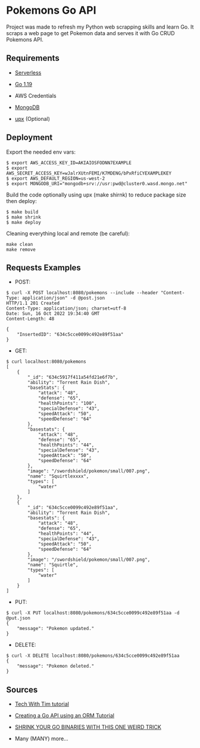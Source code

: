 # Pokemons Go API 

Project was made to refresh my Python web scrapping skills and learn Go. It scraps a web page to get Pokemon data and serves it with Go CRUD Pokemons API.

## Requirements

- [Serverless](https://www.serverless.com/framework/docs/install-standalone)

- [Go 1.19](https://go.dev/dl/)

- AWS Credentials

- [MongoDB](https://www.mongodb.com/es/cloud)

- [upx](https://github.com/upx/upx/releases) (Optional)

## Deployment

Export the needed env vars:

~~~~
$ export AWS_ACCESS_KEY_ID=AKIAIOSFODNN7EXAMPLE
$ export AWS_SECRET_ACCESS_KEY=wJalrXUtnFEMI/K7MDENG/bPxRfiCYEXAMPLEKEY
$ export AWS_DEFAULT_REGION=us-west-2
$ export MONGODB_URI="mongodb+srv://usr:pwd@cluster0.wasd.mongo.net"
~~~~

Build the code optionally using upx (make shirnk) to reduce package size then deploy:
~~~~
$ make build
$ make shrink
$ make deploy
~~~~

Cleaning everything local and remote (be careful):

~~~~
make clean
make remove
~~~~

## Requests Examples

- POST:
~~~~
$ curl -X POST localhost:8080/pokemons --include --header "Content-Type: application/json" -d @post.json
HTTP/1.1 201 Created
Content-Type: application/json; charset=utf-8
Date: Sun, 16 Oct 2022 19:34:40 GMT
Content-Length: 48

{
    "InsertedID": "634c5cce0099c492e89f51aa"
}
~~~~

- GET:

~~~~
$ curl localhost:8080/pokemons
[
    {
        "_id": "634c5917f411a54fd21e6f7b",
        "ability": "Torrent Rain Dish",
        "baseStats": {
            "attack": "48",
            "defense": "65",
            "healthPoints": "100",
            "specialDefense": "43",
            "speedAttack": "50",
            "speedDefense": "64"
        },
        "basestats": {
            "attack": "48",
            "defense": "65",
            "healthPoints": "44",
            "specialDefense": "43",
            "speedAttack": "50",
            "speedDefense": "64"
        },
        "image": "/swordshield/pokemon/small/007.png",
        "name": "Squirtlexxxx",
        "types": [
            "water"
        ]
    },
    {
        "_id": "634c5cce0099c492e89f51aa",
        "ability": "Torrent Rain Dish",
        "basestats": {
            "attack": "48",
            "defense": "65",
            "healthPoints": "44",
            "specialDefense": "43",
            "speedAttack": "50",
            "speedDefense": "64"
        },
        "image": "/swordshield/pokemon/small/007.png",
        "name": "Squirtle",
        "types": [
            "water"
        ]
    }
]
~~~~

- PUT:

~~~~
$ curl -X PUT localhost:8080/pokemons/634c5cce0099c492e89f51aa -d @put.json
{
    "message": "Pokemon updated."
}
~~~~

- DELETE:

~~~~
$ curl -X DELETE localhost:8080/pokemons/634c5cce0099c492e89f51aa
{
    "message": "Pokemon deleted."
}
~~~~

## Sources

- [Tech With Tim tutorial](https://www.youtube.com/watch?v=bj77B59nkTQ)

- [Creating a Go API using an ORM Tutorial](https://www.youtube.com/watch?v=VAGodyl84OY)

- [SHRINK YOUR GO BINARIES WITH THIS ONE WEIRD TRICK](https://words.filippo.io/shrink-your-go-binaries-with-this-one-weird-trick/)

- Many (MANY) more...